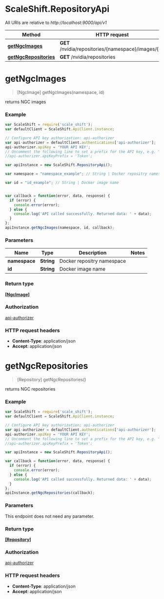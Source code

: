 # ScaleShift.RepositoryApi

All URIs are relative to *http://localhost:9000/api/v1*

Method | HTTP request | Description
------------- | ------------- | -------------
[**getNgcImages**](RepositoryApi.md#getNgcImages) | **GET** /nvidia/repositories/{namespace}/images/{id} | 
[**getNgcRepositories**](RepositoryApi.md#getNgcRepositories) | **GET** /nvidia/repositories | 


<a name="getNgcImages"></a>
# **getNgcImages**
> [NgcImage] getNgcImages(namespace, id)



returns NGC images 

### Example
```javascript
var ScaleShift = require('scale_shift');
var defaultClient = ScaleShift.ApiClient.instance;

// Configure API key authorization: api-authorizer
var api-authorizer = defaultClient.authentications['api-authorizer'];
api-authorizer.apiKey = 'YOUR API KEY';
// Uncomment the following line to set a prefix for the API key, e.g. "Token" (defaults to null)
//api-authorizer.apiKeyPrefix = 'Token';

var apiInstance = new ScaleShift.RepositoryApi();

var namespace = "namespace_example"; // String | Docker repositry namespace

var id = "id_example"; // String | Docker image name


var callback = function(error, data, response) {
  if (error) {
    console.error(error);
  } else {
    console.log('API called successfully. Returned data: ' + data);
  }
};
apiInstance.getNgcImages(namespace, id, callback);
```

### Parameters

Name | Type | Description  | Notes
------------- | ------------- | ------------- | -------------
 **namespace** | **String**| Docker repositry namespace | 
 **id** | **String**| Docker image name | 

### Return type

[**[NgcImage]**](NgcImage.md)

### Authorization

[api-authorizer](../README.md#api-authorizer)

### HTTP request headers

 - **Content-Type**: application/json
 - **Accept**: application/json

<a name="getNgcRepositories"></a>
# **getNgcRepositories**
> [Repository] getNgcRepositories()



returns NGC repositories 

### Example
```javascript
var ScaleShift = require('scale_shift');
var defaultClient = ScaleShift.ApiClient.instance;

// Configure API key authorization: api-authorizer
var api-authorizer = defaultClient.authentications['api-authorizer'];
api-authorizer.apiKey = 'YOUR API KEY';
// Uncomment the following line to set a prefix for the API key, e.g. "Token" (defaults to null)
//api-authorizer.apiKeyPrefix = 'Token';

var apiInstance = new ScaleShift.RepositoryApi();

var callback = function(error, data, response) {
  if (error) {
    console.error(error);
  } else {
    console.log('API called successfully. Returned data: ' + data);
  }
};
apiInstance.getNgcRepositories(callback);
```

### Parameters
This endpoint does not need any parameter.

### Return type

[**[Repository]**](Repository.md)

### Authorization

[api-authorizer](../README.md#api-authorizer)

### HTTP request headers

 - **Content-Type**: application/json
 - **Accept**: application/json

